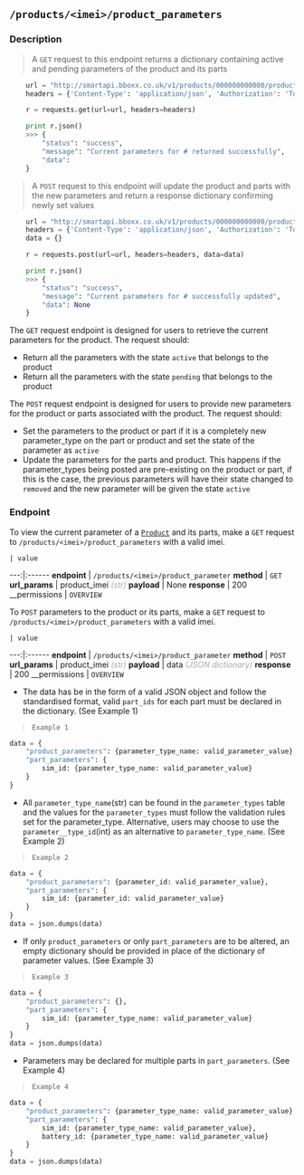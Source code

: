 ## `/products/<imei>/product_parameters`
### Description

> A `GET` request to this endpoint returns a dictionary containing active and pending parameters of the product and its parts

```python
    url = "http://smartapi.bboxx.co.uk/v1/products/000000000000/product_parameters"
    headers = {'Content-Type': 'application/json', 'Authorization': 'Token token=' + A_VALID_TOKEN}

    r = requests.get(url=url, headers=headers)

    print r.json()
    >>> {
        "status": "success", 
        "message": "Current parameters for # returned successfully", 
        "data": 
    }
```

> A `POST` request to this endpoint will update the product and parts with the new parameters and return a response dictionary confirming newly set values

```python
    url = "http://smartapi.bboxx.co.uk/v1/products/000000000000/product_parameters"
    headers = {'Content-Type': 'application/json', 'Authorization': 'Token token=' + A_VALID_TOKEN}
    data = {}

    r = requests.post(url=url, headers=headers, data=data)

    print r.json()
    >>> {
        "status": "success", 
        "message": "Current parameters for # successfully updated", 
        "data": None
    }
```

The `GET` request endpoint is designed for users to retrieve the current parameters for the product. The request should:

* Return all the parameters with the state `active` that belongs to the product
* Return all the parameters with the state `pending` that belongs to the product

The `POST` request endpoint is designed for users to provide new parameters for the product or parts associated with the product. The request should:

* Set the parameters to the product or part if it is a completely new parameter_type on the part or product and set the state of the parameter as `active`
* Update the parameters for the parts and product. This happens if the parameter_types being posted are pre-existing on the product or part, if this is the case, the previous parameters will have their state changed to `removed` and the new parameter will be given the state `active`

### Endpoint
To view the current parameter of a  <a href=/#product>`Product`</a>  and its parts, make a `GET` request to `/products/<imei>/product_parameters` with a valid imei.

    | value
---:|:------
__endpoint__ | `/products/<imei>/product_parameter`
__method__ | `GET`
__url_params__ | product_imei <font color="DarkGray">_(str)_</font> 
__payload__ | None
__response__ | 200
__permissions | `OVERVIEW`

To `POST` parameters to the product or its parts, make a `GET` request to `/products/<imei>/product_parameters` with a valid imei.

    | value
---:|:------
__endpoint__ | `/products/<imei>/product_parameter`
__method__ | `POST`
__url_params__ | product_imei <font color="DarkGray">_(str)_</font> 
__payload__ | data <font color="DarkGray">_(JSON dictionary)_</font>
__response__ | 200
__permissions | `OVERVIEW`

* The data has be in the form of a valid JSON object and follow the standardised format, valid `part_ids` for each part must be declared in the dictionary. (See Example 1)

> `Example 1`

```python
data = {
	"product_parameters": {parameter_type_name: valid_parameter_value},
	"part_parameters": {
		sim_id: {parameter_type_name: valid_parameter_value}
	}
}
```

* All `parameter_type_name`(str) can be found in the `parameter_types` table and the values for the `parameter_types` must follow the validation rules set for the parameter_type. Alternative, users may choose to use the `parameter__type_id`(int) as an alternative to `parameter_type_name`. (See Example 2)

> `Example 2`

```python
data = {
	"product_parameters": {parameter_id: valid_parameter_value},
	"part_parameters": {
		sim_id: {parameter_id: valid_parameter_value}
	}
}
data = json.dumps(data)
```

* If only `product_parameters` or only `part_parameters` are to be altered, an empty dictionary should be provided in place of the dictionary of parameter values. (See Example 3)

> `Example 3`

```python
data = {
	"product_parameters": {},
	"part_parameters": {
		sim_id: {parameter_type_name: valid_parameter_value}
	}
}
data = json.dumps(data)
```

* Parameters may be declared for multiple parts in `part_parameters`. (See Example 4)

> `Example 4`

```python
data = {
	"product_parameters": {parameter_type_name: valid_parameter_value},
	"part_parameters": {
		sim_id: {parameter_type_name: valid_parameter_value},
		battery_id: {parameter_type_name: valid_parameter_value}
	}
}
data = json.dumps(data)
```